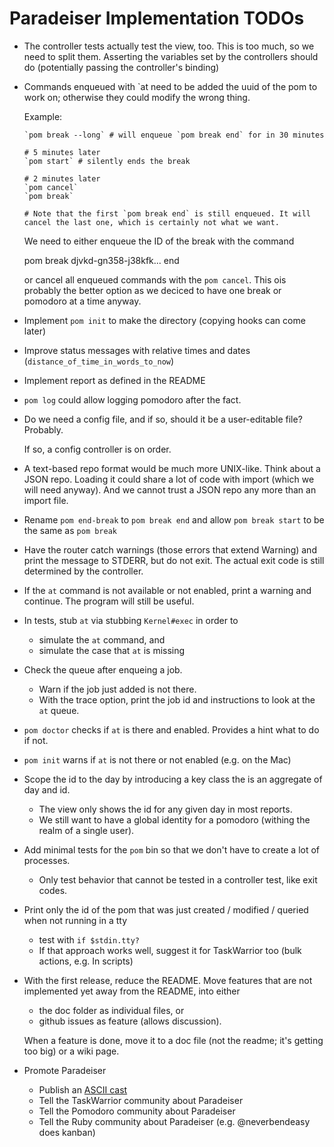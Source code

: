 # Paradeiser Implementation TODOs

* The controller tests actually test the view, too. This is too much, so we need to split them. Asserting the variables set by the controllers should do (potentially passing the controller's binding)

* Commands enqueued with `at need to be added the uuid of the pom to work on; otherwise they could modify the wrong thing.

  Example:

      `pom break --long` # will enqueue `pom break end` for in 30 minutes

      # 5 minutes later
      `pom start` # silently ends the break

      # 2 minutes later
      `pom cancel`
      `pom break`

      # Note that the first `pom break end` is still enqueued. It will cancel the last one, which is certainly not what we want.

  We need to either enqueue the ID of the break with the command

    pom break djvkd-gn358-j38kfk... end

  or cancel all enqueued commands with the `pom cancel`. This ois probably the better option as we deciced to have one break or pomodoro at a time anyway.

* Implement `pom init` to make the directory (copying hooks can come later)

* Improve status messages with relative times and dates (`distance_of_time_in_words_to_now`)

* Implement report as defined in the README

* `pom log` could allow logging pomodoro after the fact.

* Do we need a config file, and if so, should it be a user-editable file? Probably.

  If so, a config controller is on order.

* A text-based repo format would be much more UNIX-like. Think about a JSON repo. Loading it could share a lot of code with import (which we will need anyway). And we cannot trust a JSON repo any more than an import file.

* Rename `pom end-break` to `pom break end` and allow `pom break start` to be the same as `pom break`

* Have the router catch warnings (those errors that extend Warning) and print the message to STDERR, but do not exit. The actual exit code is still determined by the controller.

* If the `at` command is not available or not enabled, print a warning and continue. The program will still be useful.

* In tests, stub `at` via stubbing `Kernel#exec` in order to
  - simulate the `at` command, and
  - simulate the case that `at` is missing

* Check the queue after enqueing a job.
  - Warn if the job just added is not there.
  - With the trace option, print the job id and instructions to look at the `at` queue.

* `pom doctor` checks if `at` is there and enabled. Provides a hint what to do if not.

* `pom init` warns if `at` is not there or not enabled (e.g. on the Mac)

* Scope the id to the day by introducing a key class the is an aggregate of day and id.
  - The view only shows the id for any given day in most reports.
  - We still want to have a global identity for a pomodoro (withing the realm of a single user).

* Add minimal tests for the `pom` bin so that we don't have to create a lot of processes.
  - Only test behavior that cannot be tested in a controller test, like exit codes.

* Print only the id of the pom that was just created / modified / queried when not running in a tty
  - test with `if $stdin.tty?`
  - If that approach works well, suggest it for TaskWarrior too (bulk actions, e.g. In scripts)

* With the first release, reduce the README. Move features that are not implemented yet away from the README, into either
  - the doc folder as individual files, or
  - github issues as feature (allows discussion).

  When a feature is done, move it to a doc file (not the readme; it's getting too big) or a wiki page.

* Promote Paradeiser
  - Publish an [ASCII cast](http://ascii.io/)
  - Tell the TaskWarrior community about Paradeiser
  - Tell the Pomodoro community about Paradeiser
  - Tell the Ruby community about Paradeiser (e.g. @neverbendeasy does kanban)
